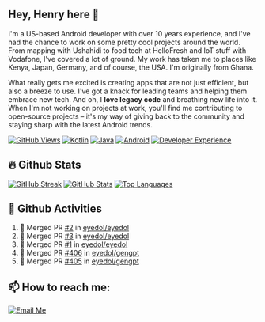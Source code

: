 ## Hey, Henry here 👋

<!-- About me -->
I'm a US-based Android developer with over 10 years experience, and I've had the chance to work on some pretty cool projects around the world. From mapping with Ushahidi to food tech at HelloFresh and IoT stuff with Vodafone, I've covered a lot of ground. My work has taken me to places like Kenya, Japan, Germany, and of course, the USA. I'm originally from Ghana.

What really gets me excited is creating apps that are not just efficient, but also a breeze to use. I've got a knack for leading teams and helping them embrace new tech. And oh, I **love legacy code** and breathing new life into it. When I'm not working on projects at work, you'll find me contributing to open-source projects – it's my way of giving back to the community and staying sharp with the latest Android trends.

[![GitHub Views](https://komarev.com/ghpvc/?username=eyedol&style=for-the-badge&color=FAD230)][1]
[![Kotlin](https://img.shields.io/badge/Kotlin-♥-blue?logo=kotlin&style=for-the-badge&color=0095D5)][1]
[![Java](https://img.shields.io/badge/Java-♥-blue?logo=java&style=for-the-badge&color=007396)][1]
[![Android](https://img.shields.io/badge/Android-♥-blue?logo=android&style=for-the-badge&color=3DDC84)][1]
[![Developer Experience](https://img.shields.io/badge/Developer%20Experience-♥-blue?logo=github&style=for-the-badge&color=red)][1]


## 🔥 Github Stats

[![GitHub Streak](https://streak-stats.demolab.com?user=eyedol&theme=android-dark&hide_border=true&background=00000000)](https://git.io/streak-stats)
[![GitHub Stats](https://github-readme-stats.vercel.app/api?username=eyedol&hide_title=true&count_private=true&show_icons=true&theme=android-dark&bg_color=00000000&text_color=4cbc8a&hide_border=true)][1]
[![Top Languages](https://github-readme-stats.vercel.app/api/top-langs/?username=eyedol&hide_title=true&layout=compact&hide=html&theme=android-dark&bg_color=00000000&text_color=4cbc8a&hide_border=true)][1]

## 💾 Github Activities

<!--START_SECTION:activity-->
1. 🎉 Merged PR [#2](https://github.com/eyedol/eyedol/pull/2) in [eyedol/eyedol](https://github.com/eyedol/eyedol)
2. 🎉 Merged PR [#3](https://github.com/eyedol/eyedol/pull/3) in [eyedol/eyedol](https://github.com/eyedol/eyedol)
3. 🎉 Merged PR [#1](https://github.com/eyedol/eyedol/pull/1) in [eyedol/eyedol](https://github.com/eyedol/eyedol)
4. 🎉 Merged PR [#406](https://github.com/eyedol/gengpt/pull/406) in [eyedol/gengpt](https://github.com/eyedol/gengpt)
5. 🎉 Merged PR [#405](https://github.com/eyedol/gengpt/pull/405) in [eyedol/gengpt](https://github.com/eyedol/gengpt)
<!--END_SECTION:activity-->

## 📫 How to reach me:
[![Email Me](https://img.shields.io/badge/henry@addhen%20-.org-blue?logo=gmail&style=for-the-badge&color=0A84FF)][2]
<!--
**eyedol/eyedol** is a ✨ _special_ ✨ repository because its `README.md` (this file) appears on your GitHub profile.

Here are some ideas to get you started:

- 🔭 I’m currently working on ...
- 🌱 I’m currently learning ...
- 👯 I’m looking to collaborate on ...
- 🤔 I’m looking for help with ...
- 💬 Ask me about ...
- 📫 How to reach me: ...
- 😄 Pronouns: ...
- ⚡ Fun fact: ...
-->

<!-- Links --->
[1]: https://github.com/eyedol
[2]: mailto:henry[at]addhen[dot]org